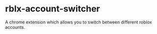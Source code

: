 # rblx-account-switcher
A chrome extension which allows you to switch between different roblox accounts.
